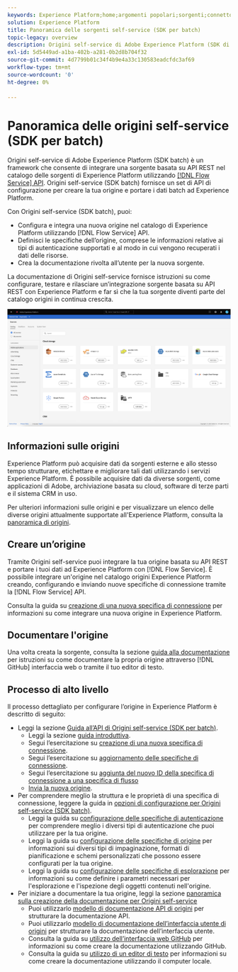 ```yaml
---
keywords: Experience Platform;home;argomenti popolari;sorgenti;connettori;connettori sorgente;origini sdk;sdk;SDK
solution: Experience Platform
title: Panoramica delle sorgenti self-service (SDK per batch)
topic-legacy: overview
description: Origini self-service di Adobe Experience Platform (SDK di batch) è un set di API di configurazione che ti consentono di integrare un’origine basata su API REST utilizzando l’API del servizio di flusso per fornire Experienci Platform ai tuoi dati.
exl-id: 5d5449ad-a1ba-402b-a281-0b2d8b704f32
source-git-commit: 4d7799b01c34f4b9e4a33c130583eadcfdc3af69
workflow-type: tm+mt
source-wordcount: '0'
ht-degree: 0%

---
```


# Panoramica delle origini self-service (SDK per batch)

Origini self-service di Adobe Experience Platform (SDK batch) è un framework che consente di integrare una sorgente basata su API REST nel catalogo delle sorgenti di Experience Platform utilizzando [[!DNL Flow Service] API](https://www.adobe.io/experience-platform-apis/references/flow-service/). Origini self-service (SDK batch) fornisce un set di API di configurazione per creare la tua origine e portare i dati batch ad Experience Platform.

Con Origini self-service (SDK batch), puoi:

* Configura e integra una nuova origine nel catalogo di Experience Platform utilizzando [!DNL Flow Service] API.
* Definisci le specifiche dell’origine, comprese le informazioni relative ai tipi di autenticazione supportati e al modo in cui vengono recuperati i dati delle risorse.
* Crea la documentazione rivolta all’utente per la nuova sorgente.

La documentazione di Origini self-service fornisce istruzioni su come configurare, testare e rilasciare un’integrazione sorgente basata su API REST con Experience Platform e far sì che la tua sorgente diventi parte del catalogo origini in continua crescita.

![catalogo](./assets/catalog.png)

## Informazioni sulle origini

Experience Platform può acquisire dati da sorgenti esterne e allo stesso tempo strutturare, etichettare e migliorare tali dati utilizzando i servizi Experience Platform. È possibile acquisire dati da diverse sorgenti, come applicazioni di Adobe, archiviazione basata su cloud, software di terze parti e il sistema CRM in uso.

Per ulteriori informazioni sulle origini e per visualizzare un elenco delle diverse origini attualmente supportate all&#39;Experience Platform, consulta la [panoramica di origini](../home.md).

## Creare un’origine

Tramite Origini self-service puoi integrare la tua origine basata su API REST e portare i tuoi dati ad Experience Platform con [!DNL Flow Service]. È possibile integrare un&#39;origine nel catalogo origini Experience Platform creando, configurando e inviando nuove specifiche di connessione tramite la [!DNL Flow Service] API.

Consulta la guida su [creazione di una nuova specifica di connessione](./api/api-overview.md) per informazioni su come integrare una nuova origine in Experience Platform.

## Documentare l&#39;origine

Una volta creata la sorgente, consulta la sezione [guida alla documentazione](./documentation/doc-overview.md) per istruzioni su come documentare la propria origine attraverso [!DNL GitHub] interfaccia web o tramite il tuo editor di testo.

## Processo di alto livello

Il processo dettagliato per configurare l’origine in Experience Platform è descritto di seguito:

* Leggi la sezione [Guida all’API di Origini self-service (SDK per batch)](./api/api-overview.md).
   * Leggi la sezione [guida introduttiva](./api/getting-started.md).
   * Segui l’esercitazione su [creazione di una nuova specifica di connessione](./api/create.md).
   * Segui l’esercitazione su [aggiornamento delle specifiche di connessione](./api/update-connection-specs.md).
   * Segui l’esercitazione su [aggiunta del nuovo ID della specifica di connessione a una specifica di flusso](./api/update-flow-specs.md)
   * [Invia la nuova origine](./api/submit.md).
* Per comprendere meglio la struttura e le proprietà di una specifica di connessione, leggere la guida in [opzioni di configurazione per Origini self-service (SDK batch)](./config/config.md).
   * Leggi la guida su [configurazione delle specifiche di autenticazione](./config/authspec.md) per comprendere meglio i diversi tipi di autenticazione che puoi utilizzare per la tua origine.
   * Leggi la guida su [configurazione delle specifiche di origine](./config/sourcespec.md) per informazioni sui diversi tipi di impaginazione, formati di pianificazione e schemi personalizzati che possono essere configurati per la tua origine.
   * Leggi la guida su [configurazione delle specifiche di esplorazione](./config/explorespec.md) per informazioni su come definire i parametri necessari per l&#39;esplorazione e l&#39;ispezione degli oggetti contenuti nell&#39;origine.
* Per iniziare a documentare la tua origine, leggi la sezione [panoramica sulla creazione della documentazione per Origini self-service](./documentation/doc-overview.md)
   * Puoi utilizzarlo [modello di documentazione API di origini](./documentation/template.md) per strutturare la documentazione API.
   * Puoi utilizzarlo [modello di documentazione dell’interfaccia utente di origini](./documentation/ui-template.md) per strutturare la documentazione dell’interfaccia utente.
   * Consulta la guida su [utilizzo dell’interfaccia web GitHub](./documentation/github.md) per informazioni su come creare la documentazione utilizzando GitHub.
   * Consulta la guida su [utilizzo di un editor di testo](./documentation/text-editor.md) per informazioni su come creare la documentazione utilizzando il computer locale.

